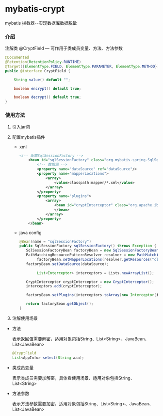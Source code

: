 # mybatis-crypt
mybatis 拦截器--实现数据库数据脱敏



### 介绍

注解类 @CryptField — 可作用于类成员变量、方法、方法参数

```java
@Documented
@Retention(RetentionPolicy.RUNTIME)
@Target({ElementType.FIELD, ElementType.PARAMETER, ElementType.METHOD})
public @interface CryptField {

    String value() default "";

    boolean encrypt() default true;

    boolean decrypt() default true;
}
```





### 使用方法

1. 引入jar包

2. 配置mybatis插件

   - xml

     ```xml
     <!-- 配置SqlSessionFactory -->
         <bean id="sqlSessionFactory" class="org.mybatis.spring.SqlSessionFactoryBean">
             <!-- 数据源 -->
             <property name="dataSource" ref="dataSource"/>
             <property name="mapperLocations">
                 <array>
                     <value>classpath:mapper/*.xml</value>
                 </array>
             </property>
             <property name="plugins">
                 <array>
                     <bean id="cryptInterceptor" class="org.apache.ibatis.plugin.CryptInterceptor">
                     </bean>
                 </array>
             </property>
         </bean>
     ```

   - java config

     ```java
     @Bean(name = "sqlSessionFactory")
     public SqlSessionFactory sqlSessionFactory() throws Exception {
     	SqlSessionFactoryBean factoryBean = new SqlSessionFactoryBean();
     	PathMatchingResourcePatternResolver resolver = new PathMatchingResourcePatternResolver();
             factoryBean.setMapperLocations(resolver.getResources("classpath:/mapper/*.xml"));
     	factoryBean.setDataSource(dataSource);
       
             List<Interceptor> interceptors = Lists.newArrayList();
     
     	CryptInterceptor cryptInterceptor = new CryptInterceptor();
     	interceptors.add(cryptInterceptor);
     
     	factoryBean.setPlugins(interceptors.toArray(new Interceptor[interceptors.size()]));
     
     	return factoryBean.getObject();
     }
     ```

     

3. 注解使用场景
- 方法

  表示返回值需要解密，适用对象包括String、List&lt;String>、JavaBean、List&lt;JavaBean>

  ```java
  @CryptField
  List<AppInfo> select(String aaa);
  ```

- 类成员变量

  表示类成员需要加解密，具体看使用场景、适用对象包括String、List&lt;String>

- 方法参数

  表示方法参数需要加密，适用对象包括String、List&lt;String>、JavaBean、List&lt;JavaBean>
